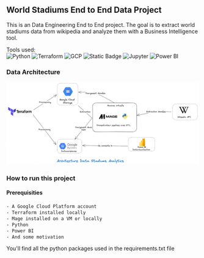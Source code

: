 ## World Stadiums End to End Data Project

This is an Data Engineering End to End project. The goal is to extract world stadiums data from wikipedia and analyze them with a Business Intelligence tool.  

Tools used:  
![Python](https://img.shields.io/badge/python-3670A0?style=for-the-badge&logo=python&logoColor=ffdd54)
![Terraform](https://img.shields.io/badge/Terraform-7B42BC?style=for-the-badge&logo=terraform&logoColor=white)
![GCP](https://img.shields.io/badge/Google_Cloud-4285F4?style=for-the-badge&logo=google-cloud&logoColor=white)
![Static Badge](https://img.shields.io/badge/Mage-green?style=for-the-badge)
![Jupyter](https://img.shields.io/badge/jupyter-F37626.svg?style=for-the-badge&logo=jupyter&logoColor=white)
![Power BI](https://img.shields.io/badge/PowerBI-F2C811?style=for-the-badge&logo=Power%20BI&logoColor=white)
<!-- -- Tools : Terraform, Python, Mage, Cloud Storage, Big Query and Power BI  
-- Extract data from Wikipedia with Python  
-- Transform with Python  
-- Load data to Big Query   -->
### Data Architecture
![](./media/Data-Stack-Stadium.png)


### How to run this project
#### Prerequisities
    - A Google Cloud Platform account  
    - Terraform installed locally  
    - Mage installed on a VM or locally  
    - Python
    - Power BI
    - And some motivation  

You'll find all the python packages used in the requirements.txt file


<!-- SQL Queries :   
-- top 5 stadiums by capacity --  
-- average capacity by region --  
-- count of stadiums in each country--  
-- stadium ranking within each region--  
-- top 3 stadium ranking within each region--  
-- stadiums with capacity above average --  
-- stadiums with the closest capacity to regional median--   -->
